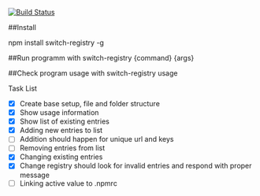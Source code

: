 [![Build Status](https://travis-ci.org/GeekAb/switch-registry.svg?branch=master)](https://travis-ci.org/GeekAb/switch-registry)

##Install

npm install switch-registry -g

##Run programm with
switch-registry {command} {args}

##Check program usage with
switch-registry usage

Task List

- [x] Create base setup, file and folder structure
- [x] Show usage information
- [x] Show list of existing entries
- [x] Adding new entries to list
- [ ] Addition should happen for unique url and keys
- [ ] Removing entries from list
- [x] Changing existing entries
- [x] Change registry should look for invalid entries and respond with proper message
- [ ] Linking active value to .npmrc